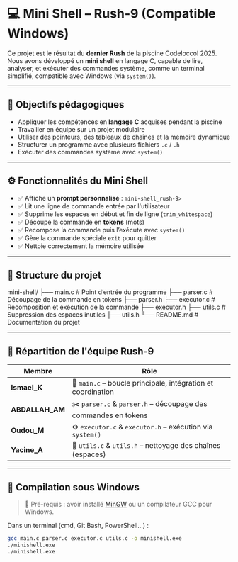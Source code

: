 # 💻 Mini Shell – Rush-9 (Compatible Windows)

Ce projet est le résultat du **dernier Rush** de la piscine Codeloccol 2025.  
Nous avons développé un **mini shell** en langage C, capable de lire, analyser, et exécuter des commandes système, comme un terminal simplifié, compatible avec Windows (via `system()`).

---

## 🎯 Objectifs pédagogiques

- Appliquer les compétences en **langage C** acquises pendant la piscine
- Travailler en équipe sur un projet modulaire
- Utiliser des pointeurs, des tableaux de chaînes et la mémoire dynamique
- Structurer un programme avec plusieurs fichiers `.c` / `.h`
- Exécuter des commandes système avec `system()`

---

## ⚙️ Fonctionnalités du Mini Shell

- ✅ Affiche un **prompt personnalisé** : `mini-shell_rush-9> `
- ✅ Lit une ligne de commande entrée par l'utilisateur
- ✅ Supprime les espaces en début et fin de ligne (`trim_whitespace`)
- ✅ Découpe la commande en **tokens** (mots)
- ✅ Recompose la commande puis l’exécute avec `system()`
- ✅ Gère la commande spéciale `exit` pour quitter
- ✅ Nettoie correctement la mémoire utilisée

---

## 📁 Structure du projet

mini-shell/
├── main.c # Point d’entrée du programme
├── parser.c # Découpage de la commande en tokens
├── parser.h
├── executor.c # Recomposition et exécution de la commande
├── executor.h
├── utils.c # Suppression des espaces inutiles
├── utils.h
└── README.md # Documentation du projet


---

## 👥 Répartition de l'équipe Rush-9

| Membre         | Rôle                                                    |
|----------------|----------------------------------------------------------|
| **Ismael_K**   | 🧠 `main.c` – boucle principale, intégration et coordination |
| **ABDALLAH_AM**| ✂️ `parser.c` & `parser.h` – découpage des commandes en tokens |
| **Oudou_M**    | ⚙️ `executor.c` & `executor.h` – exécution via `system()` |
| **Yacine_A**   | 🧰 `utils.c` & `utils.h` – nettoyage des chaînes (espaces) |

---

## 🧪 Compilation sous Windows

> 📌 Pré-requis : avoir installé [MinGW](https://www.mingw-w64.org/) ou un compilateur GCC pour Windows.

Dans un terminal (cmd, Git Bash, PowerShell...) :

```bash
gcc main.c parser.c executor.c utils.c -o minishell.exe
./minishell.exe
./minishell.exe
